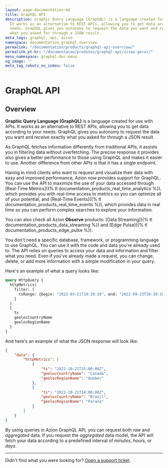 ```yaml
---
layout: page-documentation-md
title: GraphQL API
description: Graphic Query Language (GraphQL) is a language created for use with APIs.
  It works as an alternative to REST APIs, allowing you to get data according to your
  needs. GraphQL gives you autonomy to request the data you want and receive exactly
  what you asked for through a JSON result.
meta_tags: graphql, api, azion
namespace: documentation_graphql_overview
permalink: "/documentation/products/graphql-api-overview/"
permalink_pt-br: "/documentacao/produtos/graphql-api/visao-geral/"
menu_namespace: graphql-doc-menu
og_image: ''
meta_tag_robots_no_index: false
---
```

# GraphQL API

## Overview

**Graphic Query Language (GraphQL)** is a language created for use with APIs. It works as an alternative to REST APIs, allowing you to get data according to your needs. GraphQL gives you autonomy to request the data you want and receive exactly what you asked for through a JSON result.

As GraphQL fetches information differently from traditional APIs, it assists you in filtering data without overfetching. The precise response it provides also gives a better performance to those using GraphQL and makes it easier to use. Another difference from other APIs is that it has a single endpoint.

Having in mind clients who want to request and visualize their data with easy and improved performance, Azion now provides support for GraphQL. You can use the API to maximize the use of your data accessed through [Real-Time Metrics]({% tl documentation_products_real_time_analytics %}), which provides you with real-time access to metrics so you can optimize all of your potential, and [Real-Time Events]({% tl documentation_products_real_time_events %}), which provides data in real time so you can perform complex searches to explore your information.

You can also check all Azion **Observe** products: [Data Streaming]({% tl documentation_products_data_streaming %}) and [Edge Pulse]({% tl documentation_products_edge_pulse %}).

You don't need a specific database, framework, or programming language to use GraphQL. You can use it with the code and data you're already used to. The API relies on queries to access your data and information and filter what you need. Even if you've already made a request, you can change, delete, or add more information with a simple modification in your query.

Here's an example of what a query looks like:

```graphql
query HttpQuery {
  httpMetrics(
    filter: {
      tsRange: {begin: "2022-03-21T10:10:10", end: "2022-09-23T10:10:10"}
    }
  ) 
  {	
    ts
    geolocCountryName
    geolocRegionName
  }
}
```

And here's an example of what the JSON response will look like:

```json
{
    "data": {
        "httpMetrics": [
            {
                "ts": "2022-10-21T15:00:00Z",
                "geolocCountryName": "Canada",
                "geolocRegionName": "Quebec"
            },
            {
                "ts": "2022-10-21T14:00:00Z",
                "geolocCountryName": "Brazil",
                "geolocRegionName": "Parana"
            }
        ]
    }
}
```

By using queries in Azion GraphQL API, you can request both *raw* and *aggregated* data. If you request the *aggregated* data model, the API will fetch your data according to a predefined interval of *minutes*, *hours*, or *days*.

---

Didn't find what you were looking for? [Open a support ticket](https://tickets.azion.com/).
